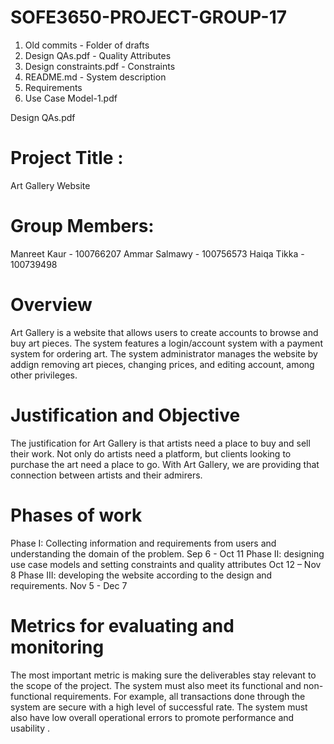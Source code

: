 # SOFE3650-PROJECT-GROUP-17

1. Old commits - Folder of drafts
2. Design QAs.pdf - Quality Attributes
3. Design constraints.pdf - Constraints
4. README.md - System description
5. Requirements 
6. Use Case Model-1.pdf

Design QAs.pdf 
# Project Title :
Art Gallery Website 

# Group Members:
Manreet Kaur - 100766207 
Ammar Salmawy - 100756573
Haiqa Tikka - 100739498

# Overview
Art Gallery is a website that allows users to create accounts to browse and buy art pieces.
The system features a login/account system with a payment system for ordering art.
The system administrator manages the website by addign removing art pieces, changing prices, and editing account, among other privileges.

# Justification and Objective
The justification for Art Gallery is that artists need a place to buy and sell their work. Not only do artists need a platform, but clients looking to purchase the art need a place to go.
With Art Gallery, we are providing that connection between artists and their admirers.

# Phases of work
Phase I: Collecting information and requirements from users and understanding the domain of the problem. Sep 6 - Oct 11 
Phase II: designing use case models and setting constraints and quality attributes Oct 12 – Nov 8
Phase III: developing the website according to the design and requirements. Nov 5 - Dec 7

# Metrics for evaluating and monitoring
The most important metric is making sure the deliverables stay relevant to the scope of the project. 
The system must also meet its functional and non-functional requirements. For example, all transactions done through the system are secure with a high level of successful rate. 
The system must also have low overall operational errors to promote performance and usability .

